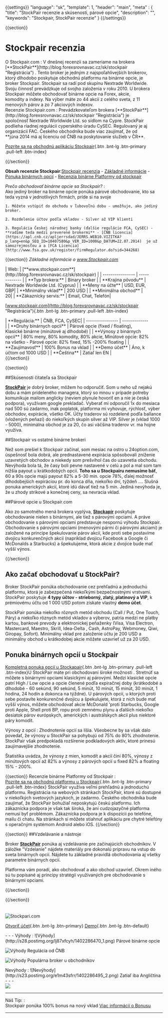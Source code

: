 ﻿{{settings}}
  "language": "sk",
  "template": 1,
  "header": "main",
  "meta" : {
    "title": "StockPair recenzie a skúsenosti, párové opcie",
    "description": "",
    "keywords": "Stockpair, StockPair recenzie"
  }
{{/settings}}
<span itemprop="reviewRating" itemscope itemtype="http://schema.org/Rating">
  <meta itemprop="worstRating" content="1"/>
  <meta itemprop="ratingValue" content="90"/>
  <meta itemprop="bestRating" content="100"/>
</span>
<meta itemprop="itemreviewed" content="Stockpair">
<meta itemprop="author" content="ForexSrovnávač.cz">

<div class="row">
<div class="col-md-9" role="main" markdown="1">

{{section}}

# Stockpair recenzia
<div class="row" style="width:92%">
  <div class="col-md-6" markdown="1">
O Stockpair.com
:    
V dnešnej recenzii sa zameriame na brokera [**StockPair**](http://blog.forexsrovnavac.cz/sk/stockpair "Registrácia") . Tento broker je jedným z najspoľahlivejších brokerov, ktorý dlhodobo poskytuje obchodnú platformu na binárne opcie, je broker Stockpair. Stockpair sa radí pod skupinu Nextrade Worldwide. Svoju činnosť prevádzkuje od svojho založenia v roku 2010. U brokera Stockpair môžete obchodovať binárne opcie na Forex, akcie, komodity a indexy. Na výber máte zo 44 akcií z celého sveta, z 11 menových párov a zo 7 akciových indexov.
</div>
  <div class="col-md-6" markdown="1">
Recenzie Stockpair.com
:    
Prevádzkovateľom brokera [**StockPair**](http://blog.forexsrovnavac.cz/sk/stockpair "Registrácia") je spoločnosť Nextrade Worldwide Ltd. so sídlom na Cypre. StockPair podlieha riadnej regulácii cyperského úradu CySEC. Regulovaný je aj organizácií FAC. Českého obchodníka bude viac zaujímať, že od **júna 2014 má aj licenciu od ČNB na poskytovanie služieb v ČR**.

[Pozrite sa na obchodnú aplikáciu Stockpair](http://blog.forexsrovnavac.cz/sk/stockpair "Registrácia"){.btn .bnt-lg .btn-primary .pull-left .btn-index}

</div>
</div>
{{/section}}

**Obsah recenzie Stockpair**:[Stockpair recenzia](http://forexsrovnavac.cz/sk/stockpair-recenzia#section-1) - [Základné informácie](http://forexsrovnavac.cz/sk/stockpair-recenzia#section-2) - [Ponuka binárnych opcií](http://forexsrovnavac.cz/sk/stockpair-recenzia#section-3) - [Recenzia binárne Platformy od stockpair](http://forexsrovnavac.cz/sk/stockpair-recenzia#section-4)


*Prečo obchodovať binárne opcie sa Stockpair?*
:    
     Ako jediný broker na binárne opcie ponúka párové obchodovanie, kto sa teda vyzná v jednotlivých firmách, príde si na svoje

    1. Môžete vstúpiť do obchodu v ľubovoľnú dobu - umožňuje, ako jediný broker.
    
    2. Rozdelenie účtov podľa vkladov - Silver až VIP klienti

    3. Regulácia Českej národnej banky (ďalšie regulácie FCA, CySEC) -  **radíme teda medzi preverené brokermi** - [ČNB licencia](https://apl.cnb.cz/apljerrsdad/JERRS.WEB10.VIZITKA?p_lang=en&p_SEQ_ID=10407580&p_VER_ID=1000&p_DATUM=22.07.2014)  je už samozrejmosťou a a [FCA Licencia](http://www.fsa.gov.uk/register/firmRegulator.do?sid=344268)

{{section}}
*Základné informácie o www.Stockpair.com*
<div class="row" style="width:92%">
  <div class="col-md-6" markdown="1">
| Web:     |   [**www.stockpair.com**](http://blog.forexsrovnavac.cz/sk/stockpair) |
| ---------------- | ------------- |
| **Typ brokera:**   | Binary broker  |
| **Krajina pôvodu**   | Nextrade Worldwide Ltd. (Cyprus)  |
| **Meny na účte** | USD, EUR, GBP|
| **Minimálny vklad** | 200 USD |
| **Minimálna obchod**  | 20|
| **Zákaznícky servis:**  | Email, Chat, Telefón|

[www.stockpair.com](http://blog.forexsrovnavac.cz/sk/stockpair "Registrácia"){.btn .bnt-lg .btn-primary .pull-left .btn-index}

  </div>
  <div class="col-md-6" markdown="1">
| **Regulácia:**  | ČNB, FCA, CySEC|
| ---------------- | ------------- |
| **Druhy binárnych opcií**  | Párové opcie (fixed / floating), Klasické binárne (minútové aj dlhodobé) |
| **Výnosy z binárnych opcií**  | 80% meny, 80% komodity, 80% akcie, Minútové opcie: 82% na všetko - Párové opcie: 82% fixed, 15% -200% floating |
| **Zaujímavosť**  | 100% Bonus na vklad |
| **Demo účet**  | Áno, k účtom od 1000 USD |
| **Čeština**  | Zatiaľ len EN |

</div>
</div>
{{/section}}

{{section}}

##Skúsenosti čitateľa sa Stockpair

[**StockPair**](http://blog.forexsrovnavac.cz/sk/stockpair "Registrácia") je dobrý broker, môžem ho odporučiť. Som u neho už nejakú dobu a mám prideleného managera, ktorý so mnou v prípade potreby komunikuje mailom anglicky (neviem plynule hovoriť en a nie je česká podpora), využívam google prekladač. Vyberať mi odporučil 1x do mesiaca nad 500 sú zadarmo, inak poplatok, platforma mi vyhovuje, rýchlosť, výber obchodov, expirácie, všetko OK. Účty traderov sú rozdelené podľa ballance (vložených peňazí) do niekoľkých skupín silver až VIP. Silver je (vklad 1000 - 5000), minimálna obchod je za 20, čo asi väčšina traderov vr. ma hojne využíva.

##Stockpair vs ostatné binárne brokeri

Než som prešiel k Stockpair začínal, som mesiac na ostro u 24option.com, úspešnosť bola dobrá, ale prednastavené expirácia spôsobovali zníženie uzavretých obchodov a niekedy som prešvihol čas do uzavretia obchodu. Nevýhoda bola tá, že časy boli pevne nastavené v celú a pol a mal som tam nižšia payout u krátkodobých opcií. **Toho sa u Stockpairu nemusíme báť**, 60 a 90s opcie majú payout 82% a 5-30 min. opcie 78%, ďalej možnosť dlhodobejších expiráciou pr. do konca dňa, niekoľko dní, týždeň .... Slušná ponuka amerických akcií, ktoré idú dávať tiež na 5 min. Jediná nevýhoda je, že u zhody strikové a konečnej ceny, sa nevracia vklad.


##Párové opcie u Stockpair.com

Ako zo samotného mená brokera vyplýva, [**Stockapir**](http://blog.forexsrovnavac.cz/sk/stockpair "Registrácia") poskytuje obchodovanie nielen s binárnymi, ale tiež s párovými opciami. A práve obchodovanie s párovými opciami predstavuje nespornú výhodu Stockpair. Obchodovanie s párovými opciami (menovými pármi či párovými akciami) je založené na princípe špekulovanie párov akcií, kde proti sebe postavíme dvojicu konkurenčných akcií (napríklad dvojicu Facebook a Google či McDonalds a Starbucks) a špekulujeme, ktorá akcie z dvojice bude mať vyšší výnos.

{{/section}}


## Ako začať obchodovať u StockPair?

Broker StockPair ponúka obchodovanie cez prehľadnú a jednoduchú platformu, ktorá je zabezpečená niekoľkými bezpečnostnými vrstvami. StockPair poskytuje **4 typy účtov - strieborný, zlatý, platinový a VIP**, k prémiovému účtu od 1 000 USD potom získate vlastný **demo účet**. 

StockPair ponúka niekoľko rôznych metód obchodu (Call / Put, One Touch, Páry) a niekoľko rôznych metód vkladov a výberov, patria medzi ne platby kartou, bankové prevody a elektronickej peňaženky (Visa, Visa Electron, Mastercard, Maestro, Skrill, Idea-Delta , Cash, AstroPay, Webmoney, Qiwi, Giropay, Sofort). Minimálny vklad pre založenie účtu je 200 USD a minimálny obchod u krátkodobej akcie môžete uzavrieť už za 20 USD.



## Ponuka binárnych opcií u Stockpair

[Kompletná ponuka opcií u Stockapair](http://blog.forexsrovnavac.cz/sk/stockpair "Registrácia"){.btn .bnt-lg .btn-primary .pull-left .btn-index}U StockPair máte pri obchodovaní široké možnosti . Stretnúť sa môžete s binárnymi opciami klasickými aj párovými. Medzi klasické opcie patrí High / Low opcie a opcie členené podľa expiračnej doby (krátkodobé a dlhodobé - 60 sekúnd, 90 sekúnd, 5 minút, 10 minút, 15 minút, 30 minút, 1 hodina, 24 hodín a dokonca na týždne).
U párových opcií, u ktorých proti sebe postavíte konkurenčné dvojicu a špekulujete, ktorá z nich bude mať vyšší výnos, môžete obchodovať akcie McDonald 'proti Starbucks, Google proti Apple, Shell proti BP, ropu proti zemnému plynu a ďalších niekoľko desiatok párov európskych, amerických i austrálskych akcií plus niektoré páry komodít.

Výnosy z opcií
:   Zhodnotenie opcií sa líšia. Všeobecne by sa však dalo povedať, že výnosy u StockPair sa pohybujú od 75% do 80% zhodnotenie. StockPair však predpokladá rozšírenie podkladových aktív, ktoré prinesú zaujímavejšie zhodnotenie.

Štatistika uvádza, že výnosy z mien, komodít a akcií činí 80%, výnosy z minútových opcií až 82% a výnosy z párových opcií u fixed 82% a floating 15% - 200%.

{{section}}
Recenzie binárne Platformy od Stockpair
:   
[Pozrite sa na obchodnú platformu u Stockpair](http://blog.forexsrovnavac.cz/sk/stockpair "Registrácia"){.btn .bnt-lg .btn-primary .pull-left .btn-index} StockPair využíva veľmi prehľadnú a jednoduchú platformu. Registrácia na webových stránkach StockPair, ktoré sú dostupné v niekoľkých svetových jazykoch, je zadarmo. Českého obchodníka bude zaujímať, že StockPair bohužiaľ neposkytujú českú platformu. Ich zákaznícka podpora je však tak široká, že ani cudzojazyčné platforma nemusí byť problémom. Zákaznícka podpora je k dispozícii po telefóne, mailu či chatu.
Na stránkach si môžete stiahnuť aplikáciu pre chytré telefóny s operačným systémom Android alebo iOS.
{{/section}}

{{section}}
##Vzdelávanie a nástroje

Broker [**StockPair**](http://blog.forexsrovnavac.cz/sk/stockpair "Registrácia") ponúka aj vzdelávanie pre začínajúcich obchodníkov. V záložke "Vzdelanie" nájdete materiály pre dokonalú prípravu na vstup do sveta binárnych opcií. Nájdete tu základné pravidlá obchodovania aj všetky parametre binárnych opcií.

Platforma vám poradí, ako obchodovať a ako obchod uzavrieť. Okrem iného sú tu popísané aj princípy stratégií využívaných pre obchodovanie s binárnymi opciami.

{{/section}}

{{/section}}



</div>
<div class="col-md-3" markdown="1">
<div class="well" markdown="1" style="margin-top: 2.5em">
  

![Stockpari.com](http://bopce.cz/wp-content/uploads/2014/11/stockpair-bordered-logo-banner_200x80_zps2799aaee.png) 

[Otvoriť účet](http://blog.forexsrovnavac.cz/sk/stockpair "Registrácia"){.btn .bnt-lg .btn-primary} [Demo](http://blog.forexsrovnavac.cz/sk/stockpair "Demo účet"){.btn .bnt-lg .btn-default}
</div>
<div class="container-fluid" markdown="1">


</div>
<div class="container-fluid" markdown="1">

</div>
<div class="container-fluid" markdown="1">
- - -
Výhody
:   
![Výhody](http://s28.postimg.org/lj87xfcyh/1402286470_1.png)     Párové binárne opcie

![Výhody](http://s28.postimg.org/lj87xfcyh/1402286470_1.png)     Regulácia od ČNB

![Výhody](http://s28.postimg.org/lj87xfcyh/1402286470_1.png)     Populárna broker u obchodníkov

</div>
<div class="container-fluid" markdown="1">
Nevýhody
:   
![Nevýhody](http://s23.postimg.org/e1m43sfrr/1402286495_2.png)     Zatiaľ iba Angličtina
- - -
</div>
<div class="container-fluid" markdown="1">
<a href="http://blog.forexsrovnavac.cz/sk/stockpair" alt="Demo účet" target="_blank">
 <img src="http://blog.forexsrovnavac.cz/wp-content/uploads/2014/10/informace.png" width="" height=""/>

</a>

- - -
Náš Tip:
:    
Stockpair ponúka 100% bonus na nový vklad [Viac informácií o Bonusu](http://blog.forexsrovnavac.cz/sk/stockpair)
- - -

</div>
</div>
</div>
